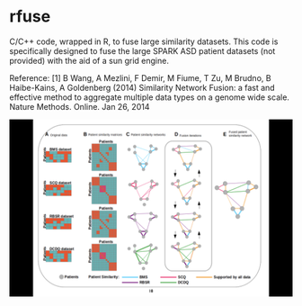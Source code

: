 # rfuse
C/C++ code, wrapped in R, to fuse large similarity datasets. This code is specifically designed to fuse the large SPARK ASD patient datasets (not provided) with the aid of a sun grid engine.

Reference:
[1] B Wang, A Mezlini, F Demir, M Fiume, T Zu, M Brudno, B Haibe-Kains, A Goldenberg (2014) Similarity Network Fusion: a fast and effective method to aggregate multiple data types on a genome wide scale. Nature Methods. Online. Jan 26, 2014 

<p align="center">
  <img src="image/rfuse.png" hight="800" width="800" title="rfuse">
  <!-- <img src="your_relative_path_here_number_2_large_name" width="350" alt="accessibility text"> -->
</p>

<!-- [Alt text](image/rfuse.png?raw=true "Title") -->
